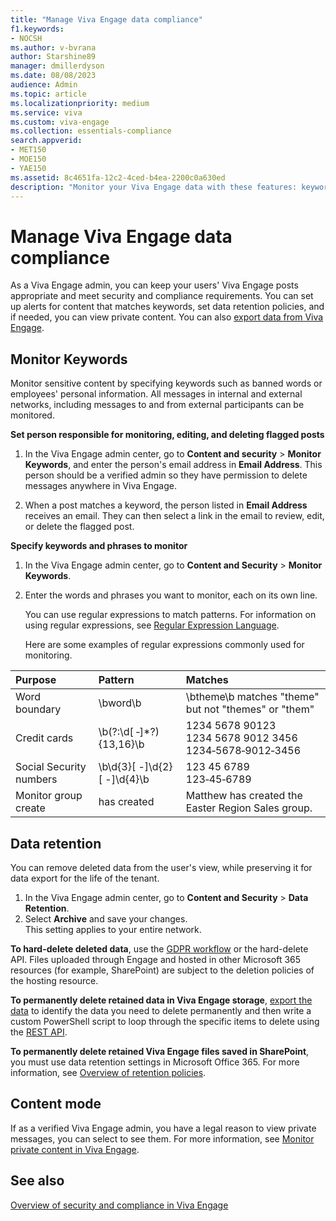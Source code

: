 ```yaml
---
title: "Manage Viva Engage data compliance"
f1.keywords:
- NOCSH
ms.author: v-bvrana
author: Starshine89
manager: dmillerdyson
ms.date: 08/08/2023
audience: Admin
ms.topic: article
ms.localizationpriority: medium
ms.service: viva
ms.custom: viva-engage
ms.collection: essentials-compliance
search.appverid:
- MET150
- MOE150
- YAE150
ms.assetid: 8c4651fa-12c2-4ced-b4ea-2200c0a630ed
description: "Monitor your Viva Engage data with these features: keyword monitoring, security settings, data export, data retention, and analytics."
---
```


# Manage Viva Engage data compliance

As a Viva Engage admin, you can keep your users' Viva Engage posts appropriate and meet security and compliance requirements. You can set up alerts for content that matches keywords, set data retention policies, and if needed, you can view private content. You can also [export data from Viva Engage](export-viva-engage-enterprise-data.md).

<a name="MonitorKeywords"> </a> 
## Monitor Keywords

Monitor sensitive content by specifying keywords such as banned words or employees' personal information. All messages in internal and external networks, including messages to and from external participants can be monitored.
  
 **Set person responsible for monitoring, editing, and deleting flagged posts**
  
1. In the Viva Engage admin center, go to **Content and security** > **Monitor Keywords**, and enter the person's email address in **Email Address**. This person should be a verified admin so they have permission to delete messages anywhere in Viva Engage.
    
2. When a post matches a keyword, the person listed in **Email Address** receives an email. They can then select a link in the email to review, edit, or delete the flagged post. 
    
 **Specify keywords and phrases to monitor**
  
1. In the Viva Engage admin center, go to **Content and Security** \> **Monitor Keywords**.
    
2. Enter the words and phrases you want to monitor, each on its own line.
    
    You can use regular expressions to match patterns. For information on using regular expressions, see [Regular Expression Language](/dotnet/standard/base-types/regular-expression-language-quick-reference).
    
    Here are some examples of regular expressions commonly used for monitoring.
    
|**Purpose**|**Pattern**|**Matches**|
|:-----|:-----|:-----|
|Word boundary |\bword\b |\btheme\b matches "theme" but not "themes" or "them" |
|Credit cards |\b(?:\d[ ‐]\*?){13,16}\b |1234 5678 90123  <br/> 1234 5678 9012 3456  <br/> 1234‐5678‐9012‐3456 |
|Social Security numbers |\b\d{3}[ -]\d{2}[ -]\d{4}\b |123 45 6789  <br/> 123‐45‐6789 |
Monitor group create|has created|Matthew has created the Easter Region Sales group.
  
<a name="DataRetention"> </a>
## Data retention

You can remove deleted data from the user's view, while preserving it for data export for the life of the tenant.

1. In the Viva Engage admin center, go to **Content and Security** > **Data Retention**.
1. Select **Archive** and save your changes.
    <br> This setting applies to your entire network.

**To hard-delete deleted data**, use the [GDPR workflow](gdpr-requests-in-viva-engage-enterprise.md) or the hard-delete API. Files uploaded through Engage and hosted in other Microsoft 365 resources (for example, SharePoint) are subject to the deletion policies of the hosting resource.

**To permanently delete retained data in Viva Engage storage**, [export the data](../eac-as-manage-data.md) to identify the data you need to delete permanently and then write a custom PowerShell script to loop through the specific items to delete using the [REST API](/rest/api/yammer/rest-api-rate-limits).

**To permanently delete retained Viva Engage files saved in SharePoint**, you must use data retention settings in Microsoft Office 365. For more information, see [Overview of retention policies](/office365/securitycompliance/retention-policies).
    
<a name="ContentMode"> </a>
## Content mode

If as a verified Viva Engage admin, you have a legal reason to view private messages, you can select to see them. For more information, see [Monitor private content in Viva Engage](monitor-private-content.md).
  
## See also

[Overview of security and compliance in Viva Engage](security-and-compliance.md)

